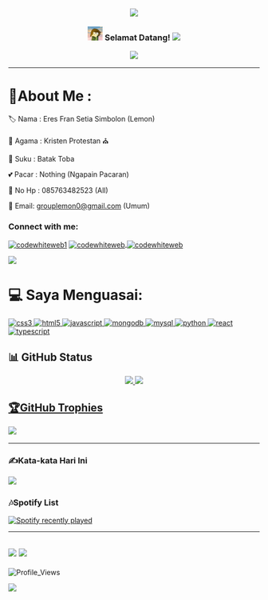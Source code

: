 <h3 align="center">

![](https://capsule-render.vercel.app/api?type=waving&color=gradient&height=100&section=header)


  <img src="https://raw.githubusercontent.com/LemonSync/LemonSync/main/Lemon.jpg" width="30">
  Selamat Datang!
  <img src="https://media.giphy.com/media/hvRJCLFzcasrR4ia7z/giphy.gif" width="28">
</h3>
<p align="center">
  <a href="https://github.com/CodeWhiteWeb/CodeWhiteWeb"><img src="https://readme-typing-svg.herokuapp.com?color=%2336BCF7&center=true&vCenter=true&lines=Hi+%2C+Selamat+Datang+di+Profil+Github+Saya;Saya+Adalah+LemonSync;Saya+Adalah+Web+Developer;Bot+Developer;dan+User+Js"></a>
</p>

---
<div align="left">
  
# 💫About Me :
🏷️ Nama : Eres Fran Setia Simbolon (Lemon)
  
🛐 Agama : Kristen Protestan ⛪

👥 Suku : Batak Toba 

💕 Pacar : Nothing (Ngapain Pacaran)

📱 No Hp : 085763482523 (All)

📨 Email: grouplemon0@gmail.com (Umum)


<h3>Connect with me:</h3>
<p>
<a href="https://twitter.com/SyncLemon" target="blank"><img align="center" src="https://githubraw.com/rahuldkjain/github-profile-readme-generator/master/src/images/icons/Social/twitter.svg" alt="codewhiteweb1" height="30" width="40" /></a>
<a href="https://instagram.com/lemon_sync" target="blank"><img align="center" src="https://githubraw.com/rahuldkjain/github-profile-readme-generator/master/src/images/icons/Social/instagram.svg" alt="codewhiteweb" height="30" width="40" />
<a href="https://www.youtube.com/@lemon_sync" target="blank"><img align="center" src="https://githubraw.com/rahuldkjain/github-profile-readme-generator/master/src/images/icons/Social/youtube.svg" alt="codewhiteweb" height="30" width="40" /></a>
</p>
<a href="https://saweria.co/Monle"><img src="https://img.shields.io/badge/TIP%20me-Bantu%20Saya-&?style=for-the-badge&logo=bitcoin"></a>


# 💻 Saya Menguasai: 
<a href="https://www.w3schools.com/css/" target="_blank" rel="noreferrer"> <img src="https://githubraw.com/devicons/devicon/master/icons/css3/css3-original-wordmark.svg" alt="css3" width="40" height="40"/> </a> <a href="https://www.w3.org/html/" target="_blank" rel="noreferrer"> <img src="https://githubraw.com/devicons/devicon/master/icons/html5/html5-original-wordmark.svg" alt="html5" width="40" height="40"/> </a> <a href="https://developer.mozilla.org/en-US/docs/Web/JavaScript" target="_blank" rel="noreferrer"> <img src="https://githubraw.com/devicons/devicon/master/icons/javascript/javascript-original.svg" alt="javascript" width="40" height="40"/> </a> <a href="https://www.mongodb.com/" target="_blank" rel="noreferrer"> <img src="https://githubraw.com/devicons/devicon/master/icons/mongodb/mongodb-original-wordmark.svg" alt="mongodb" width="40" height="40"/> </a> <a href="https://www.mysql.com/" target="_blank" rel="noreferrer"> <img src="https://githubraw.com/devicons/devicon/master/icons/mysql/mysql-original-wordmark.svg" alt="mysql" width="40" height="40"/> </a> <a href="https://www.python.org" target="_blank" rel="noreferrer"> <img src="https://githubraw.com/devicons/devicon/master/icons/python/python-original.svg" alt="python" width="40" height="40"/> </a> <a href="https://reactjs.org/" target="_blank" rel="noreferrer"> <img src="https://githubraw.com/devicons/devicon/master/icons/react/react-original-wordmark.svg" alt="react" width="40" height="40"/> </a> <a href="https://www.typescriptlang.org/" target="_blank" rel="noreferrer"> <img src="https://githubraw.com/devicons/devicon/master/icons/typescript/typescript-original.svg" alt="typescript" width="40" height="40"/> </a>

## 📊 GitHub Status

<div align="center">
  <a href="https://github.com/LemonSync">
  <img height="180em" src="https://github-readme-stats.vercel.app/api?username=LemonSync&show_icons=true&theme=dark&include_all_commits=true&count_private=true"/>
  <img height="180em" src="https://github-readme-stats.vercel.app/api/top-langs/?username=LemonSync&layout=compact&langs_count=7&theme=dark"/>
</div>

## 🏆GitHub Trophies
[![](https://github-profile-trophy.vercel.app/?username=LemonSync&theme=dracula&no-frame=false&no-bg=false&margin-w=5&row=1&column=4)](https://github-profile-trophy.vercel.app/?username=LemonSync&theme=dracula&no-frame=false&no-bg=false&margin-w=4&row53&column=5) <!--<a href="https://app.daily.dev/CodeWhiteWeb"><img src="https://github.com/CodeWhiteWeb/CodeWhiteWeb/blob/main/devcard.svg" width="175" alt="CodeWhiteWebs's Dev Card"/></a><br>-->
<!--![trophy](https://metrics.lecoq.io/CodeWhiteWeb?template=classic&base.header=0&base.activity=0&base.community=0&base.repositories=0&base.metadata=0&achievements=1&notable=1&achievements.threshold=C&achievements.secrets=true&achievements.display=compact&achievements.limit=0&notable.from=organization&notable.repositories=true&config.timezone=Asia%2FCalcutta)-->

---
  
### ✍️Kata-kata Hari Ini
![](https://github-readme-quotes-bay.vercel.app/quote?theme=blue-green&quotesUrl=https://raw.githubusercontent.com/LemonSync/LemonSync/main/quotes.json)


### 🎶Spotify List
  [![Spotify recently played](https://spotify-recently-played-readme.vercel.app/api?user=312mwhcva3c5u6fv2hxabsgnmtfi)](https://open.spotify.com/user/312mwhcva3c5u6fv2hxabsgnmtfi)
  
---
![](https://forthebadge.com/images/badges/built-with-love.png)
![](http://ForTheBadge.com/images/badges/built-by-developers.svg)
---
![Profile_Views](https://komarev.com/ghpvc/?username=LemonSync&style=for-the-badge&label=Visitors+Count&color=brightgreen)


![](https://capsule-render.vercel.app/api?type=waving&color=gradient&height=100&section=footer)

</div>
